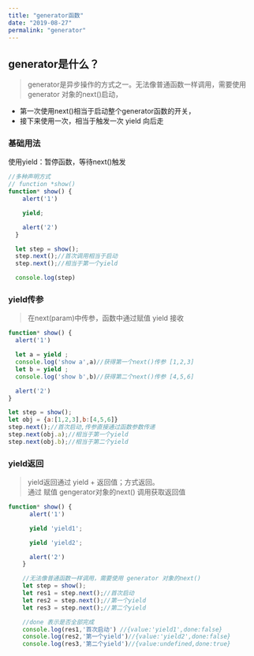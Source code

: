 ```yaml
---
title: "generator函数"
date: "2019-08-27"
permalink: "generator"
---
```

## generator是什么？
>generator是异步操作的方式之一。无法像普通函数一样调用，需要使用 generator 对象的next()启动，   
- 第一次使用next()相当于启动整个generator函数的开关，  
- 接下来使用一次，相当于触发一次 yield 向后走

### 基础用法
 使用yield：暂停函数，等待next()触发
 ```js
 //多种声明方式
 // function *show()
 function* show() {
     alert('1')

     yield;

     alert('2')
   }

   let step = show();
   step.next();//首次调用相当于启动
   step.next();//相当于第一个yield

   console.log(step)
 ```

### yield传参
>在next(param)中传参，函数中通过赋值 yield 接收

```js
function* show() {
  alert('1')

  let a = yield ;
  console.log('show a',a)//获得第一个next()传参 [1,2,3]
  let b = yield ;
  console.log('show b',b)//获得第二个next()传参 [4,5,6]

  alert('2')
}

let step = show();
let obj = {a:[1,2,3],b:[4,5,6]}
step.next();//首次启动,传参直接通过函数参数传递
step.next(obj.a);//相当于第一个yield
step.next(obj.b);//相当于第二个yield
```

### yield返回
>yield返回通过 yield + 返回值；方式返回。  
通过 赋值 gengerator对象的next() 调用获取返回值

```js
function* show() {
      alert('1')

      yield 'yield1';

      yield 'yield2';

      alert('2')
    }

    //无法像普通函数一样调用，需要使用 generator 对象的next()
    let step = show();
    let res1 = step.next();//首次启动
    let res2 = step.next();//第一个yield
    let res3 = step.next();//第二个yield

    //done 表示是否全部完成
    console.log(res1,'首次启动') //{value:'yield1',done:false}
    console.log(res2,'第一个yield')//{value:'yield2',done:false}
    console.log(res3,'第二个yield')//{value:undefined,done:true}

```
